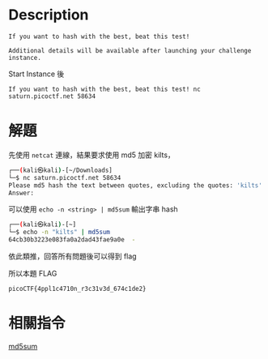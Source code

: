 # Description
```text
If you want to hash with the best, beat this test!

Additional details will be available after launching your challenge instance.
```
Start Instance 後
```text
If you want to hash with the best, beat this test! nc saturn.picoctf.net 58634
```

# 解題
先使用 `netcat` 連線，結果要求使用 md5 加密 kilts，
```bash
┌──(kali㉿kali)-[~/Downloads]
└─$ nc saturn.picoctf.net 58634
Please md5 hash the text between quotes, excluding the quotes: 'kilts'
Answer: 
```
可以使用 `echo -n <string> | md5sum` 輸出字串 hash
```bash
┌──(kali㉿kali)-[~]
└─$ echo -n "kilts" | md5sum
64cb30b3223e083fa0a2dad43fae9a0e  -
```
依此類推，回答所有問題後可以得到 flag


<!-- flag -->
所以本題 FLAG 
```text
picoCTF{4ppl1c4710n_r3c31v3d_674c1de2}
```

# 相關指令
[md5sum](../Info/md5sum.md)  
